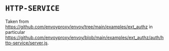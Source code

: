 # `HTTP-SERVICE`

Taken from <https://github.com/envoyproxy/envoy/tree/main/examples/ext_authz> in particular <https://github.com/envoyproxy/envoy/blob/main/examples/ext_authz/auth/http-service/server.js>.
